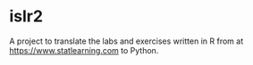 # islr2
A project to translate the labs and exercises written in R from at https://www.statlearning.com to Python.
